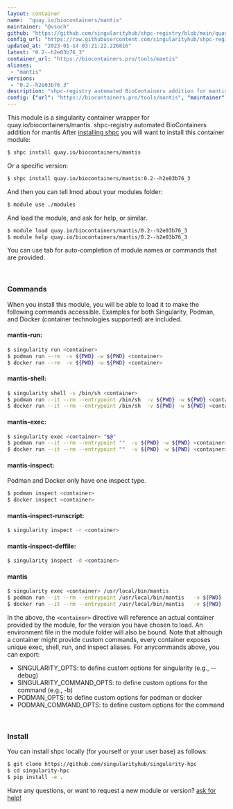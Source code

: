 ```yaml
---
layout: container
name:  "quay.io/biocontainers/mantis"
maintainer: "@vsoch"
github: "https://github.com/singularityhub/shpc-registry/blob/main/quay.io/biocontainers/mantis/container.yaml"
config_url: "https://raw.githubusercontent.com/singularityhub/shpc-registry/main/quay.io/biocontainers/mantis/container.yaml"
updated_at: "2023-01-14 03:21:22.226816"
latest: "0.2--h2e03b76_3"
container_url: "https://biocontainers.pro/tools/mantis"
aliases:
 - "mantis"
versions:
 - "0.2--h2e03b76_3"
description: "shpc-registry automated BioContainers addition for mantis"
config: {"url": "https://biocontainers.pro/tools/mantis", "maintainer": "@vsoch", "description": "shpc-registry automated BioContainers addition for mantis", "latest": {"0.2--h2e03b76_3": "sha256:9c9911ccc4264f0b91d763d588453b3ad078169592df0e1bf3e30b2e656a2a51"}, "tags": {"0.2--h2e03b76_3": "sha256:9c9911ccc4264f0b91d763d588453b3ad078169592df0e1bf3e30b2e656a2a51"}, "docker": "quay.io/biocontainers/mantis", "aliases": {"mantis": "/usr/local/bin/mantis"}}
---
```


This module is a singularity container wrapper for quay.io/biocontainers/mantis.
shpc-registry automated BioContainers addition for mantis
After [installing shpc](#install) you will want to install this container module:


```bash
$ shpc install quay.io/biocontainers/mantis
```

Or a specific version:

```bash
$ shpc install quay.io/biocontainers/mantis:0.2--h2e03b76_3
```

And then you can tell lmod about your modules folder:

```bash
$ module use ./modules
```

And load the module, and ask for help, or similar.

```bash
$ module load quay.io/biocontainers/mantis/0.2--h2e03b76_3
$ module help quay.io/biocontainers/mantis/0.2--h2e03b76_3
```

You can use tab for auto-completion of module names or commands that are provided.

<br>

### Commands

When you install this module, you will be able to load it to make the following commands accessible.
Examples for both Singularity, Podman, and Docker (container technologies supported) are included.

#### mantis-run:

```bash
$ singularity run <container>
$ podman run --rm  -v ${PWD} -w ${PWD} <container>
$ docker run --rm  -v ${PWD} -w ${PWD} <container>
```

#### mantis-shell:

```bash
$ singularity shell -s /bin/sh <container>
$ podman run --it --rm --entrypoint /bin/sh  -v ${PWD} -w ${PWD} <container>
$ docker run --it --rm --entrypoint /bin/sh  -v ${PWD} -w ${PWD} <container>
```

#### mantis-exec:

```bash
$ singularity exec <container> "$@"
$ podman run --it --rm --entrypoint ""  -v ${PWD} -w ${PWD} <container> "$@"
$ docker run --it --rm --entrypoint ""  -v ${PWD} -w ${PWD} <container> "$@"
```

#### mantis-inspect:

Podman and Docker only have one inspect type.

```bash
$ podman inspect <container>
$ docker inspect <container>
```

#### mantis-inspect-runscript:

```bash
$ singularity inspect -r <container>
```

#### mantis-inspect-deffile:

```bash
$ singularity inspect -d <container>
```


#### mantis

```bash
$ singularity exec <container> /usr/local/bin/mantis
$ podman run --it --rm --entrypoint /usr/local/bin/mantis   -v ${PWD} -w ${PWD} <container> -c " $@"
$ docker run --it --rm --entrypoint /usr/local/bin/mantis   -v ${PWD} -w ${PWD} <container> -c " $@"
```



In the above, the `<container>` directive will reference an actual container provided
by the module, for the version you have chosen to load. An environment file in the
module folder will also be bound. Note that although a container
might provide custom commands, every container exposes unique exec, shell, run, and
inspect aliases. For anycommands above, you can export:

 - SINGULARITY_OPTS: to define custom options for singularity (e.g., --debug)
 - SINGULARITY_COMMAND_OPTS: to define custom options for the command (e.g., -b)
 - PODMAN_OPTS: to define custom options for podman or docker
 - PODMAN_COMMAND_OPTS: to define custom options for the command

<br>

### Install

You can install shpc locally (for yourself or your user base) as follows:

```bash
$ git clone https://github.com/singularityhub/singularity-hpc
$ cd singularity-hpc
$ pip install -e .
```

Have any questions, or want to request a new module or version? [ask for help!](https://github.com/singularityhub/singularity-hpc/issues)